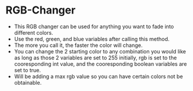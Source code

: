 # RGB-Changer

* This RGB changer can be used for anything you want to fade into different colors. 
* Use the red, green, and blue variables after calling this method. 
* The more you call it, the faster the color will change.
* You can change the 2 starting color to any combination you would like as long as those 2 variables are set to 255 initially, rgb is set to the cooresponding int value, and the cooresponding boolean variables are set to true.
* Will be adding a max rgb value so you can have certain colors not be obtainable.
